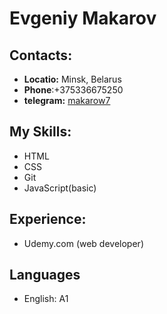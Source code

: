 # Evgeniy Makarov

## Contacts:

* **Locatio:** Minsk, Belarus
* **Phone**:+375336675250 
* **telegram:** [makarow7](https://t.me/makarow7)


## My Skills:
* HTML
* CSS 
* Git
* JavaScript(basic)
 


## Experience:

* Udemy.com (web developer)



## Languages
* English: A1
